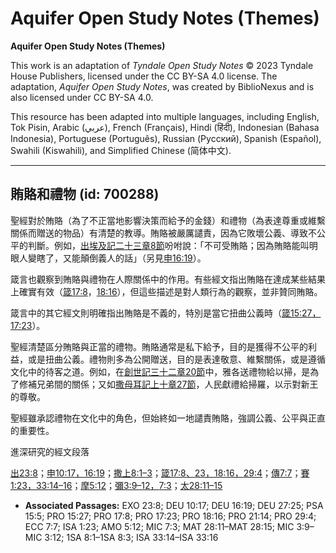 # Aquifer Open Study Notes (Themes)

**Aquifer Open Study Notes (Themes)**

This work is an adaptation of *Tyndale Open Study Notes* © 2023 Tyndale House Publishers, licensed under the CC BY\-SA 4\.0 license. The adaptation, *Aquifer Open Study Notes*, was created by BiblioNexus and is also licensed under CC BY\-SA 4\.0\.

This resource has been adapted into multiple languages, including English, Tok Pisin, Arabic (عربي), French (Français), Hindi (हिंदी), Indonesian (Bahasa Indonesia), Portuguese (Português), Russian (Русский), Spanish (Español), Swahili (Kiswahili), and Simplified Chinese (简体中文).



--------------------------------

## 賄賂和禮物 (id: 700288)

聖經對於賄賂（為了不正當地影響決策而給予的金錢）和禮物（為表達尊重或維繫關係而贈送的物品）有清楚的教導。賄賂被嚴厲譴責，因為它敗壞公義、導致不公平的判斷。例如，[出埃及記二十三章8節](https://ref.ly/Exod23:8)吩咐說：「不可受賄賂；因為賄賂能叫明眼人變瞎了，又能顛倒義人的話」（另見[申16:19](https://ref.ly/Deut16:19)）。

箴言也觀察到賄賂與禮物在人際關係中的作用。有些經文指出賄賂在達成某些結果上確實有效（[箴17:8](https://ref.ly/Prov17:8)，[18:16](https://ref.ly/Prov18:16)），但這些描述是對人類行為的觀察，並非贊同賄賂。

箴言中的其它經文則明確指出賄賂是不義的，特別是當它扭曲公義時（[箴15:27，](https://ref.ly/Prov15:27)[17:23](https://ref.ly/Prov17:23)）。

聖經清楚區分賄賂與正當的禮物。賄賂通常是私下給予，目的是獲得不公平的利益，或是扭曲公義。禮物則多為公開贈送，目的是表達敬意、維繫關係，或是遵循文化中的待客之道。例如，在[創世記三十二章20節](https://ref.ly/Gen32:20)中，雅各送禮物給以掃，是為了修補兄弟間的關係；又如[撒母耳記上十章27節](https://ref.ly/1Sam10:27)，人民獻禮給掃羅，以示對新王的尊敬。

聖經雖承認禮物在文化中的角色，但始終如一地譴責賄賂，強調公義、公平與正直的重要性。

進深研究的經文段落

[出23:8](https://ref.ly/Exod23:8)；[申10:17，](https://ref.ly/Deut10:17)[16:19](https://ref.ly/Deut16:19)；[撒上8:1–3](https://ref.ly/1Sam8:1-1Sam8:3)；[箴17:8、](https://ref.ly/Prov17:8)[23，](https://ref.ly/Prov17:23)[18:16，](https://ref.ly/Prov18:16)[29:4](https://ref.ly/Prov29:4)；[傳7:7](https://ref.ly/Eccl7:7)；[賽1:23，](https://ref.ly/Isa1:23)[33:14–16](https://ref.ly/Isa33:14-Isa33:16)；[摩5:12](https://ref.ly/Amos5:12)；[彌3:9–12，](https://ref.ly/Mic3:9-Mic3:12)[7:3](https://ref.ly/Mic7:3)；[太28:11–15](https://ref.ly/Matt28:11-Matt28:15)

* **Associated Passages:** EXO 23:8; DEU 10:17; DEU 16:19; DEU 27:25; PSA 15:5; PRO 15:27; PRO 17:8; PRO 17:23; PRO 18:16; PRO 21:14; PRO 29:4; ECC 7:7; ISA 1:23; AMO 5:12; MIC 7:3; MAT 28:11–MAT 28:15; MIC 3:9–MIC 3:12; 1SA 8:1–1SA 8:3; ISA 33:14–ISA 33:16

